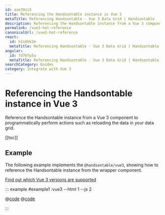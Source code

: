 ```yaml
---
id: aae39zi5
title: Referencing the Handsontable instance in Vue 3
metaTitle: Referencing Handsontable - Vue 3 Data Grid | Handsontable
description: Referencing the Handsontable instance from a Vue 3 component to programmatically perform actions such as reloading the data in your data grid.
permalink: /vue3-hot-reference
canonicalUrl: /vue3-hot-reference
react:
  id: h1s6hk2m
  metaTitle: Referencing Handsontable - Vue 3 Data Grid | Handsontable
angular:
  id: 7d76fp5u
  metaTitle: Referencing Handsontable - Vue 3 Data Grid | Handsontable
searchCategory: Guides
category: Integrate with Vue 3
---
```


# Referencing the Handsontable instance in Vue 3

Reference the Handsontable instance from a Vue 3 component to programmatically perform actions such as reloading the data in your data grid.

[[toc]]

## Example

The following example implements the `@handsontable/vue3`, showing how to reference the Handsontable instance from the wrapper component.

[Find out which Vue 3 versions are supported](@/guides/integrate-with-vue3/vue3-installation/vue3-installation.md#vue-3-version-support)

::: example #example1 :vue3 --html 1 --js 2

@[code](@/content/guides/integrate-with-vue3/vue3-hot-reference/vue/example1.html)
@[code](@/content/guides/integrate-with-vue3/vue3-hot-reference/vue/example1.js)

:::
